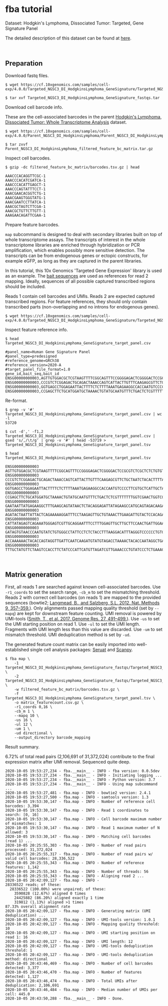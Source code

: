 
# fba tutorial

Dataset: Hodgkin's Lymphoma, Dissociated Tumor: Targeted, Gene Signature Panel

The detailed description of this dataset can be found at [here](https://support.10xgenomics.com/single-cell-gene-expression/datasets/4.0.0/Targeted_NGSC3_DI_HodgkinsLymphoma_GeneSignature).

<br>

## Preparation

Download fastq files.

```shell
$ wget https://cf.10xgenomics.com/samples/cell-exp/4.0.0/Targeted_NGSC3_DI_HodgkinsLymphoma_GeneSignature/Targeted_NGSC3_DI_HodgkinsLymphoma_GeneSignature_fastqs.tar

$ tar xvf Targeted_NGSC3_DI_HodgkinsLymphoma_GeneSignature_fastqs.tar
```

Download cell barcode info.

These are the cell-associated barcodes in the parent [Hodgkin's Lymphoma, Dissociated Tumor: Whole Transcriptome Analysis](https://support.10xgenomics.com/single-cell-gene-expression/datasets/4.0.0/Parent_NGSC3_DI_HodgkinsLymphoma) dataset.


```shell
$ wget https://cf.10xgenomics.com/samples/cell-exp/4.0.0/Parent_NGSC3_DI_HodgkinsLymphoma/Parent_NGSC3_DI_HodgkinsLymphoma_filtered_feature_bc_matrix.tar.gz

$ tar zxvf Parent_NGSC3_DI_HodgkinsLymphoma_filtered_feature_bc_matrix.tar.gz
```

Inspect cell barcodes.

```shell
$ gzip -dc filtered_feature_bc_matrix/barcodes.tsv.gz | head

AAACCCACAGGTTCGC-1
AAACCCACATCGATCA-1
AAACCCACATTGAGCT-1
AAACCCAGTATTTCCT-1
AAACGAACACGGTCTG-1
AAACGAAGTGGGTATG-1
AAACGAATCCTTATCA-1
AAACGCTAGTCTTCGA-1
AAACGCTGTTCTTGTT-1
AAAGAACAGATTCGAA-1
```

Prepare feature barcodes.

`map` subcommand is designed to deal with secondary libraries built on top of whole transcriptome assays. The transcripts of interest in the whole transcriptome libraries are enriched through hybridization or PCR amplification, which enables possibly more sensitive detection. The transcripts can be from endogenous genes or ectopic constructs, for example eGFP, as long as they are captured in the parent libraries.

In this tutorial, this 10x Genomics 'Targeted Gene Expression' library is used as an example. The [bait sequences](https://kb.10xgenomics.com/hc/en-us/articles/360045688071-What-are-the-bait-design-criteria-for-10x-pre-designed-and-custom-panels-) are used as references for read 2 mapping. Ideally, sequences of all possible captured transcribed regions should be included. 

Reads 1 contain cell barcodes and UMIs. Reads 2 are expected captured transcribed regions. For feature references, they should only contain transcribed parts (non-overlapping and no introns for endogenous genes).

```shell
$ wget https://cf.10xgenomics.com/samples/cell-exp/4.0.0/Targeted_NGSC3_DI_HodgkinsLymphoma_GeneSignature/Targeted_NGSC3_DI_HodgkinsLymphoma_GeneSignature_target_panel.csv
```

Inspect feature reference info.

```shell
$ head Targeted_NGSC3_DI_HodgkinsLymphoma_GeneSignature_target_panel.csv

#panel_name=Human Gene Signature Panel
#panel_type=predesigned
#reference_genome=GRCh38
#reference_version=2020-A
#target_panel_file_format=1.0
gene_id,bait_seq,bait_id
ENSG00000000003,AGTTGTGGACGCTCGTAAGTTTTCGGCAGTTTCCGGGGAGACTCGGGGACTCCGCGTCTCGCTCTCTGTGTTCCAATCGCCCGGTGCGGTGGTGCAGGGTCTCGGGCTAGTCATGGCGTC,ENSG00000000003|TSPAN6|1
ENSG00000000003,CCCGTCTCGGAGACTGCAGACTAAACCAGTCATTACTTGTTTCAAGAGCGTTCTGCTAATCTACACTTTTATTTTCTGGATCACTGGCGTTATCCTTCTTGCAGTTGGCATTTGGGGCAA,ENSG00000000003|TSPAN6|2
ENSG00000000003,GGTGAGCCTGGAGAATTACTTTTCTCTTTTAAATGAGAAGGCCACCAATGTCCCCTTCGTGCTCATTGCTACTGGTACCGTCATTATTCTTTTGGGCACCTTTGGTTGTTTTGCTACCTG,ENSG00000000003|TSPAN6|3
ENSG00000000003,CCGAGCTTCTGCATGGATGCTAAAACTGTATGCAATGTTTCTGACTCTCGTTTTTTTGGTCGAACTGGTCGCTGCCATCGTAGGATTTGTTTTCAGACATGAGATTAAGAACAGCTTTAA,ENSG00000000003|TSPAN6|4
```

Re-format.

```shell
$ grep -v '#' Targeted_NGSC3_DI_HodgkinsLymphoma_GeneSignature_target_panel.csv | wc -l
53720

$ cut -d',' -f1,2 Targeted_NGSC3_DI_HodgkinsLymphoma_GeneSignature_target_panel.csv | gsed 's/,/\t/g' | grep -v '#' | head -53719 > Targeted_NGSC3_DI_HodgkinsLymphoma_GeneSignature_target_panel.tsv

$ head Targeted_NGSC3_DI_HodgkinsLymphoma_GeneSignature_target_panel.tsv

ENSG00000000003 AGTTGTGGACGCTCGTAAGTTTTCGGCAGTTTCCGGGGAGACTCGGGGACTCCGCGTCTCGCTCTCTGTGTTCCAATCGCCCGGTGCGGTGGTGCAGGGTCTCGGGCTAGTCATGGCGTC
ENSG00000000003 CCCGTCTCGGAGACTGCAGACTAAACCAGTCATTACTTGTTTCAAGAGCGTTCTGCTAATCTACACTTTTATTTTCTGGATCACTGGCGTTATCCTTCTTGCAGTTGGCATTTGGGGCAA
ENSG00000000003 GGTGAGCCTGGAGAATTACTTTTCTCTTTTAAATGAGAAGGCCACCAATGTCCCCTTCGTGCTCATTGCTACTGGTACCGTCATTATTCTTTTGGGCACCTTTGGTTGTTTTGCTACCTG
ENSG00000000003 CCGAGCTTCTGCATGGATGCTAAAACTGTATGCAATGTTTCTGACTCTCGTTTTTTTGGTCGAACTGGTCGCTGCCATCGTAGGATTTGTTTTCAGACATGAGATTAAGAACAGCTTTAA
ENSG00000000003 GAATAATTATGAGAAGGCTTTGAAGCAGTATAACTCTACAGGAGATTATAGAAGCCATGCAGTAGACAAGATCCAAAATACGTTGCATTGTTGTGGTGTCACCGATTATAGAGATTGGAC
ENSG00000000003 AGATACTAATTATTACTCAGAAAAAGGATTTCCTAAGAGTTGCTGTAAACTTGAAGATTGTACTCCACAGAGAGATGCAGACAAAGTAAACAATGAAGGTTGTTTTATAAAGGTGATGAC
ENSG00000000003 CATTATAGAGTCAGAAATGGGAGTCGTTGCAGGAATTTCCTTTGGAGTTGCTTGCTTCCAACTGATTGGAATCTTTCTCGCCTACTGCCTCTCTCGTGCCATAACAAATAACCAGTATGA
ENSG00000000003 GATAGTGTAACCCAATGTATCTGTGGGCCTATTCCTCTCTACCTTTAAGGACATTTAGGGTCCCCCCTGTGAATTAGAAAGTTGCTTGGCTGGAGAACTGACAACACTACTTACTGATAG
ENSG00000000003 ACCAAAAAACTACACCAGTAGGTTGATTCAATCAAGATGTATGTAGACCTAAAACTACACCAATAGGCTGATTCAATCAAGATCCGTGCTCGCAGTGGGCTGATTCAATCAAGATGTATG
ENSG00000000003 TTTGCTATGTTCTAAGTCCACCTTCTATCCCATTCATGTTAGATCGTTGAAACCCTGTATCCCTCTGAAACACTGGAAGAGCTAGTAAATTGTAAATGAAGTAATACTGTGTTCCTCTTG
```

<br>

## Matrix generation

First, all reads 1 are searched against known cell-associated barcodes. Use `-r1_coords` to set the search range, `-cb_m` to set the mismatching threshold. Reads 2 with correct cell barcodes (on reads 1) are mapped to the provided sequences (bowtie2; [Langmead, B., and Salzberg, S.L. 2012. Nat. Methods 9, 357–359.](http://dx.doi.org/10.1038/nmeth.1923)). Only alignments passed mapping quality threshold (set by `--mapq`) are kept for downstream feature counting. UMI removal is powered by UMI-tools ([Smith, T., et al. 2017. Genome Res. 27, 491–499.](http://www.genome.org/cgi/doi/10.1101/gr.209601.116)). Use `-us` to set the UMI starting position on read 1. Use `-ul` to set the UMI length. Fragments with UMI length less than this value are discarded. Use `-um` to set mismatch threshold. UMI deduplication method is set by `-ud`.

The generated feature count matrix can be easily imported into well-established single cell analysis packages: [Seruat](https://satijalab.org/seurat/) and [Scanpy](https://scanpy.readthedocs.io/en/stable/).


```shell
$ fba map \
    -1 Targeted_NGSC3_DI_HodgkinsLymphoma_GeneSignature_fastqs/Targeted_NGSC3_DI_HodgkinsLymphoma_GeneSignature_S1_L003_R1_001.fastq.gz \
    -2 Targeted_NGSC3_DI_HodgkinsLymphoma_GeneSignature_fastqs/Targeted_NGSC3_DI_HodgkinsLymphoma_GeneSignature_S1_L003_R2_001.fastq.gz \
    -w filtered_feature_bc_matrix/barcodes.tsv.gz \
    -f Targeted_NGSC3_DI_HodgkinsLymphoma_GeneSignature_target_panel.tsv \
    -o matrix_featurecount.csv.gz \
    -r1_coords 0,16 \
    -cb_m 1 \
    --mapq 10 \
    -us 16 \
    -ul 12 \
    -um 1 \
    -ud directional \
    --output_directory barcode_mapping
```

Result summary.

6.72% of total read pairs (2,106,691 of 31,372,024) contribute to the final expression matrix after UMI removal. Sequenced quite deep.

```shell
2020-10-05 19:53:27,234 - fba.__main__ - INFO - fba version: 0.0.5dev
2020-10-05 19:53:27,234 - fba.__main__ - INFO - Initiating logging ...
2020-10-05 19:53:27,234 - fba.__main__ - INFO - Python version: 3.7
2020-10-05 19:53:27,234 - fba.__main__ - INFO - Using map subcommand ...
2020-10-05 19:53:27,481 - fba.map - INFO - bowtie2 version: 2.4.1
2020-10-05 19:53:27,500 - fba.map - INFO - samtools version: 1.3
2020-10-05 19:53:30,147 - fba.map - INFO - Number of reference cell barcodes: 3,394
2020-10-05 19:53:30,147 - fba.map - INFO - Read 1 coordinates to search: [0, 16]
2020-10-05 19:53:30,147 - fba.map - INFO - Cell barcode maximum number of mismatches: 1
2020-10-05 19:53:30,147 - fba.map - INFO - Read 1 maximum number of N allowed: 3
2020-10-05 19:53:30,147 - fba.map - INFO - Matching cell barcodes (read 1) ...
2020-10-05 20:25:55,303 - fba.map - INFO - Number of read pairs processed: 31,372,024
2020-10-05 20:25:55,317 - fba.map - INFO - Number of read pairs w/ valid cell barcodes: 28,336,522
2020-10-05 20:25:55,343 - fba.map - INFO - Number of reference features: 1,142
2020-10-05 20:25:55,343 - fba.map - INFO - Number of threads: 56
2020-10-05 20:25:55,343 - fba.map - INFO - Aligning read 2 ...
2020-10-05 20:42:09,127 - fba.map - INFO -
28336522 reads; of these:
  28336522 (100.00%) were unpaired; of these:
    3590828 (12.67%) aligned 0 times
    24425882 (86.20%) aligned exactly 1 time
    319812 (1.13%) aligned >1 times
87.33% overall alignment rate
2020-10-05 20:42:09,127 - fba.map - INFO - Generating matrix (UMI deduplication) ...
2020-10-05 20:42:09,127 - fba.map - INFO - UMI-tools version: 1.0.1
2020-10-05 20:42:09,127 - fba.map - INFO - Mapping quality threshold: 10
2020-10-05 20:42:09,127 - fba.map - INFO - UMI starting position on read 1: 16
2020-10-05 20:42:09,127 - fba.map - INFO - UMI length: 12
2020-10-05 20:42:09,127 - fba.map - INFO - UMI-tools deduplication threshold: 1
2020-10-05 20:42:09,127 - fba.map - INFO - UMI-tools deduplication method: directional
2020-10-05 20:43:46,469 - fba.map - INFO - Number of cell barcodes detected: 3,377
2020-10-05 20:43:46,470 - fba.map - INFO - Number of features detected: 1,127
2020-10-05 20:43:46,474 - fba.map - INFO - Total UMIs after deduplication: 2,106,691
2020-10-05 20:43:46,484 - fba.map - INFO - Median number of UMIs per cell: 445.0
2020-10-05 20:43:50,288 - fba.__main__ - INFO - Done.
```
